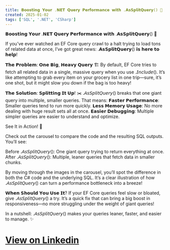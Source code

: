 ```yaml
---
title: 𝗕𝗼𝗼𝘀𝘁𝗶𝗻𝗴 𝗬𝗼𝘂𝗿 .𝗡𝗘𝗧 𝗤𝘂𝗲𝗿𝘆 𝗣𝗲𝗿𝗳𝗼𝗿𝗺𝗮𝗻𝗰𝗲 𝘄𝗶𝘁𝗵 .𝗔𝘀𝗦𝗽𝗹𝗶𝘁𝗤𝘂𝗲𝗿𝘆() 🚀
created: 2025-01-02
tags: ['SQL', '.NET', 'CSharp']
---
```


𝗕𝗼𝗼𝘀𝘁𝗶𝗻𝗴 𝗬𝗼𝘂𝗿 .𝗡𝗘𝗧 𝗤𝘂𝗲𝗿𝘆 𝗣𝗲𝗿𝗳𝗼𝗿𝗺𝗮𝗻𝗰𝗲 𝘄𝗶𝘁𝗵 .𝗔𝘀𝗦𝗽𝗹𝗶𝘁𝗤𝘂𝗲𝗿𝘆() 🚀

If you’ve ever watched an EF Core query crawl to a halt trying to load tons of related data at once, I’ve got great news: .𝗔𝘀𝗦𝗽𝗹𝗶𝘁𝗤𝘂𝗲𝗿𝘆() 𝗶𝘀 𝗵𝗲𝗿𝗲 𝘁𝗼 𝗵𝗲𝗹𝗽!

𝗧𝗵𝗲 𝗣𝗿𝗼𝗯𝗹𝗲𝗺: 𝗢𝗻𝗲 𝗕𝗶𝗴, 𝗛𝗲𝗮𝘃𝘆 𝗤𝘂𝗲𝗿𝘆 🏗️
By default, EF Core tries to fetch all related data in a single, massive query when you use .𝘐𝘯𝘤𝘭𝘶𝘥𝘦(). It’s like attempting to grab every item on your grocery list in one trip—sure, it’s one shot, but it might slow you down if the bag is too heavy!

𝗧𝗵𝗲 𝗦𝗼𝗹𝘂𝘁𝗶𝗼𝗻: 𝗦𝗽𝗹𝗶𝘁𝘁𝗶𝗻𝗴 𝗜𝘁 𝗨𝗽! ✂️
.𝘈𝘴𝘚𝘱𝘭𝘪𝘵𝘘𝘶𝘦𝘳𝘺() breaks that one giant query into multiple, smaller queries. That means:
𝗙𝗮𝘀𝘁𝗲𝗿 𝗣𝗲𝗿𝗳𝗼𝗿𝗺𝗮𝗻𝗰𝗲: Smaller queries tend to run more quickly.
𝗟𝗲𝘀𝘀 𝗠𝗲𝗺𝗼𝗿𝘆 𝗨𝘀𝗮𝗴𝗲: No more dealing with huge result sets all at once.
𝗘𝗮𝘀𝗶𝗲𝗿 𝗗𝗲𝗯𝘂𝗴𝗴𝗶𝗻𝗴: Multiple simpler queries are easier to understand and optimize.

See It in Action! 👀

Check out the carousel to compare the code and the resulting SQL outputs. You’ll see:

Before .𝘈𝘴𝘚𝘱𝘭𝘪𝘵𝘘𝘶𝘦𝘳𝘺(): One giant query trying to return everything at once.
After .𝘈𝘴𝘚𝘱𝘭𝘪𝘵𝘘𝘶𝘦𝘳𝘺(): Multiple, leaner queries that fetch data in smaller chunks.

By moving through the images in the carousel, you’ll spot the difference in both the C# code and the underlying SQL. It’s a clear illustration of how .𝘈𝘴𝘚𝘱𝘭𝘪𝘵𝘘𝘶𝘦𝘳𝘺() can turn a performance bottleneck into a breeze!

𝗪𝗵𝗲𝗻 𝗦𝗵𝗼𝘂𝗹𝗱 𝗬𝗼𝘂 𝗨𝘀𝗲 𝗜𝘁?
If your EF Core queries feel slow or bloated, give .𝘈𝘴𝘚𝘱𝘭𝘪𝘵𝘘𝘶𝘦𝘳𝘺() a try. It’s a quick fix that can bring a big boost in responsiveness—no more struggling under the weight of giant queries!

In a nutshell: .𝘈𝘴𝘚𝘱𝘭𝘪𝘵𝘘𝘶𝘦𝘳𝘺() makes your queries leaner, faster, and easier to manage. ✨

# [View on Linkedin](https://www.linkedin.com/feed/update/urn:li:activity:7277355101155971072/)
